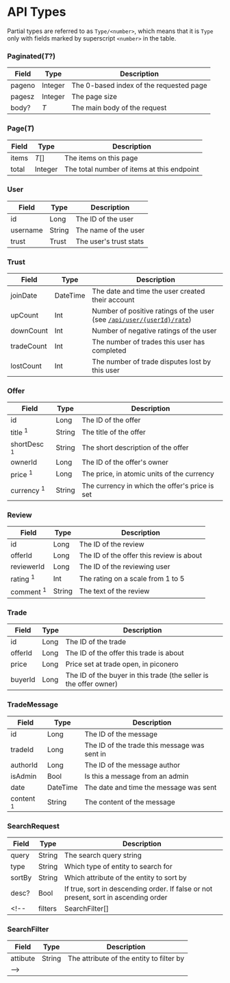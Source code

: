 # API Types
Partial types are referred to as `Type/<number>`, which means that it is `Type` only with fields
marked by superscript `<number>` in the table.

### Paginated(*T*?)
| Field | Type | Description |
| ----- | ---- | ----------- |
| pageno | Integer | The 0-based index of the requested page |
| pagesz | Integer | The page size |
| body? | *T* | The main body of the request |

### Page(*T*)
| Field | Type | Description |
| ----- | ---- | ----------- |
| items | *T*[] | The items on this page |
| total | Integer | The total number of items at this endpoint |

### User
| Field | Type | Description |
| ----- | ---- | ----------- |
| id | Long | The ID of the user |
| username | String | The name of the user |
| trust | Trust | The user's trust stats |

### Trust
| Field | Type | Description |
| ----- | ---- | ----------- |
| joinDate | DateTime | The date and time the user created their account |
| upCount | Int | Number of positive ratings of the user (see [`/api/user/{userId}/rate`](users.md#get-useridrate)) |
| downCount | Int | Number of negative ratings of the user |
| tradeCount | Int | The number of trades this user has completed |
| lostCount | Int | The number of trade disputes lost by this user |

### Offer
| Field | Type | Description |
| ----- | ---- | ----------- |
| id | Long | The ID of the offer |
| title <sup>1</sup> | String | The title of the offer |
| shortDesc <sup>1</sup> | String | The short description of the offer |
| ownerId | Long | The ID of the offer's owner |
| price <sup>1</sup> | Long | The price, in atomic units of the currency |
| currency <sup>1</sup> | String | The currency in which the offer's price is set |

### Review
| Field | Type | Description |
| ----- | ---- | ----------- |
| id | Long | The ID of the review |
| offerId | Long | The ID of the offer this review is about |
| reviewerId | Long | The ID of the reviewing user |
| rating <sup>1</sup> | Int | The rating on a scale from 1 to 5 |
| comment <sup>1</sup> | String | The text of the review |

### Trade
| Field | Type | Description |
| ----- | ---- | ----------- |
| id | Long | The ID of the trade |
| offerId | Long | The ID of the offer this trade is about |
| price | Long | Price set at trade open, in piconero |
| buyerId | Long | The ID of the buyer in this trade (the seller is the offer owner) |

<!-- TODO: sending photos/videos -->
### TradeMessage
| Field | Type | Description |
| ----- | ---- | ----------- |
| id | Long | The ID of the message |
| tradeId | Long | The ID of the trade this message was sent in |
| authorId | Long | The ID of the message author |
| isAdmin | Bool | Is this a message from an admin |
| date | DateTime | The date and time the message was sent |
| content <sup>1</sup> | String | The content of the message |

### SearchRequest
| Field | Type | Description |
| ----- | ---- | ----------- |
| query | String | The search query string |
| type | String | Which type of entity to search for |
| sortBy | String | Which attribute of the entity to sort by |
| desc? | Bool | If true, sort in descending order. If false or not present, sort in ascending order |
<!-- | filters | SearchFilter[] | Filters to apply to the search |

### SearchFilter
| Field | Type | Description |
| ----- | ---- | ----------- |
| attibute | String | The attribute of the entity to filter by |
| -->
